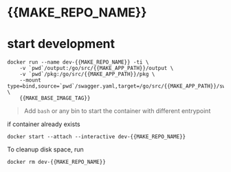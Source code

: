 # {{MAKE_REPO_NAME}}

# start development
```
docker run --name dev-{{MAKE_REPO_NAME}} -ti \
	-v `pwd`/output:/go/src/{{MAKE_APP_PATH}}/output \
	-v `pwd`/pkg:/go/src/{{MAKE_APP_PATH}}/pkg \
	--mount type=bind,source=`pwd`/swagger.yaml,target=/go/src/{{MAKE_APP_PATH}}/swagger.yaml \
	{{MAKE_BASE_IMAGE_TAG}}
```
> Add `bash` or any bin to start the container with different entrypoint


if container already exists
```
docker start --attach --interactive dev-{{MAKE_REPO_NAME}}
```

To cleanup disk space, run
```
docker rm dev-{{MAKE_REPO_NAME}}
```
